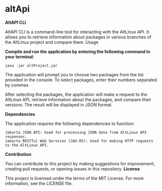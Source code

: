 # altApi
**AltAPI CLI**

AltAPI CLI is a command-line tool for interacting with the AltLinux API. It allows you to retrieve information about packages in various branches of the AltLinux project and compare them.
Usage

**Compile and run the application by entering the following command in your terminal:**

    java -jar altProject.jar

The application will prompt you to choose two packages from the list provided in the console. To select packages, enter their numbers separated by commas.

After selecting the packages, the application will make a request to the AltLinux API, retrieve information about the packages, and compare their versions. The result will be displayed in JSON format.

**Dependencies**

The application requires the following dependencies to function:

    Jakarta JSON API: Used for processing JSON data from AltLinux API responses.
    Jakarta RESTful Web Services (JAX-RS): Used for making HTTP requests to the AltLinux API.

**Contribution**

You can contribute to this project by making suggestions for improvement, creating pull requests, or opening issues in this repository.
**License**

This project is licensed under the terms of the MIT License. For more information, see the LICENSE file.
